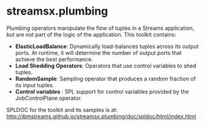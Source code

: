streamsx.plumbing
================

Plumbing operators manipulate the flow of tuples in a Streams application, but are 
not part of the logic of the application. This toolkit contains:

  * **ElasticLoadBalance**: Dynamically load-balances tuples across its output 
  ports. At runtime, it will determine the number of output ports that achieve 
  the best performance.
  * **Load Shedding Operators**: Operators that use control variables to shed tuples.
  * **RandomSample**: Sampling operator that produces a random fraction of its input tuples.
  * **Control variables** : SPL support for control variables provided by the JobControlPlane operator.
  
SPLDOC for the toolkit and its samples is at: http://ibmstreams.github.io/streamsx.plumbing/doc/spldoc/html/index.html
